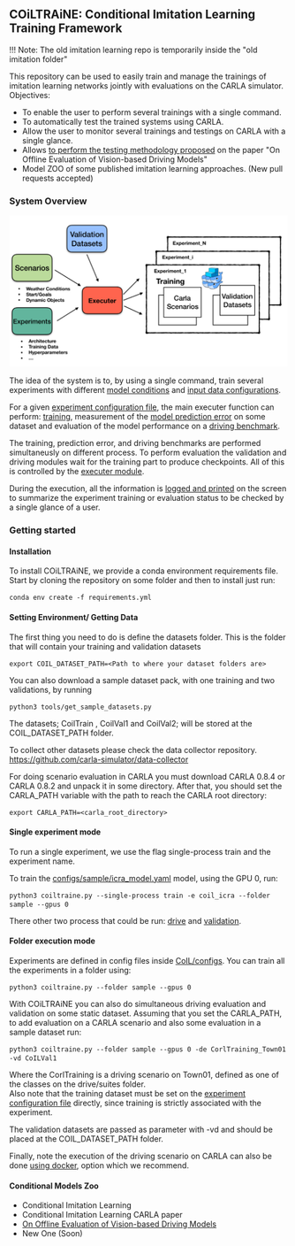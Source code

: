 COiLTRAiNE: Conditional Imitation Learning Training Framework
-------------------------------------------------------------

!!! Note: The old imitation learning repo is temporarily inside
the "old imitation folder"

This repository can be used to easily train and manage the trainings of imitation
learning networks jointly with evaluations  on the CARLA simulator.
Objectives:

 * To enable the user to perform several trainings with a single command.
 * To automatically test the trained systems using CARLA.
 * Allow the user to monitor several trainings
   and testings on CARLA with a single glance.
 * Allows [to perform the testing methodology proposed](docs/on_offline_evaluation.md)
 on the paper "On Offline Evaluation of Vision-based Driving Models"
 * Model ZOO of some published imitation learning approaches. (New
 pull requests accepted)



### System Overview


![COIL Diagram](docs/img/CoIL.png?raw=true )

The idea of the system is to, by using a single command, train several
experiments with different [model conditions](docs/network.md) and
[input data configurations](docs/input.md).

For a given [experiment configuration file](docs/configuration.md), the main executer function
can perform:  [training](docs/main_modules.md/#train), measurement of the [model prediction error](docs/main_modules.md/#validation) on some
dataset and evaluation of the model performance on a [driving benchmark](docs/main_modules.md/#drive).


The training, prediction error, and driving benchmarks are performed
simultaneusly on different process. To perform evaluation
the validation and driving modules wait for the
training part to produce checkpoints. All of this is controlled
by the [executer module](docs/executer.md).


During the execution, all the information is [logged and
printed](docs/logger.md) on the screen to summarize the experiment
 training or evaluation status to be checked by a single glance
 of a user.




### Getting started

#### Installation

To install COiLTRAiNE, we provide a conda environment requirements file.
Start by cloning the repository on some folder and then to
install just run:

    conda env create -f requirements.yml



#### Setting Environment/ Getting Data

The first thing you need to do is define the datasets folder.
This is the folder that will contain your training and validation datasets

    export COIL_DATASET_PATH=<Path to where your dataset folders are>

You can also download a sample dataset pack, with one training
and two validations, by running

    python3 tools/get_sample_datasets.py

The datasets; CoilTrain , CoilVal1 and CoilVal2; will be stored at
 the COIL_DATASET_PATH folder.

To collect other datasets please check the data collector repository.
https://github.com/carla-simulator/data-collector

For doing scenario evaluation in CARLA you must download CARLA 0.8.4 or CARLA 0.8.2
and unpack it in some directory. After that, you should set the CARLA_PATH
variable with the path to reach the CARLA root directory:

    export CARLA_PATH=<carla_root_directory>


#### Single experiment mode

To run a single experiment, we use the flag single-process train
and the experiment name.

To train the [configs/sample/icra_model.yaml](configs/sample/coil_icra.yaml) model, using the GPU 0, run: 

    python3 coiltraine.py --single-process train -e coil_icra --folder sample --gpus 0

There other two process that could be run: [drive](docs/main_modules.md/#drive)
and [validation](docs/main_modules.md/#validation).


#### Folder execution mode

Experiments are defined in config files inside [CoIL/configs](docs/configuration.md).
You can train all the experiments in a folder using:

    python3 coiltraine.py --folder sample --gpus 0 

With COiLTRAiNE you can also do simultaneous driving evaluation and validation
on some static dataset. Assuming that you set the CARLA_PATH, 
to add evaluation on a CARLA scenario and also some evaluation in
a sample dataset run:
     
    python3 coiltraine.py --folder sample --gpus 0 -de CorlTraining_Town01 -vd CoILVal1

Where the CorlTraining is a driving scenario on Town01, defined as one of the classes on the
drive/suites folder.  
Also note that the training dataset must be set on the [experiment configuration file](docs/configuration.md) directly,
since training is strictly associated with the experiment.

The validation datasets are passed as parameter with -vd  and should be placed 
at the COIL_DATASET_PATH folder.

Finally, note the execution of the driving scenario on CARLA can also be done [using docker](docs/main_modules.md/#drive),
 option which we recommend.




#### Conditional Models Zoo

* Conditional Imitation Learning
* Conditional Imitation Learning CARLA paper
* [On Offline Evaluation of Vision-based Driving Models](docs/on_offline_evaluation.md)
* New One (Soon)





